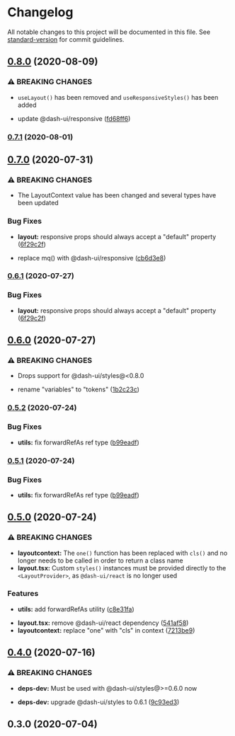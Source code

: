 # Changelog

All notable changes to this project will be documented in this file. See [standard-version](https://github.com/conventional-changelog/standard-version) for commit guidelines.

## [0.8.0](https://github.com/dash-ui/react-layout/compare/v0.7.1...v0.8.0) (2020-08-09)

### ⚠ BREAKING CHANGES

- `useLayout()` has been removed and `useResponsiveStyles()` has been added

- update @dash-ui/responsive ([fd68ff6](https://github.com/dash-ui/react-layout/commit/fd68ff620189dfc4f456676a3b429b43153095e5))

### [0.7.1](https://github.com/dash-ui/react-layout/compare/v0.7.0...v0.7.1) (2020-08-01)

## [0.7.0](https://github.com/dash-ui/react-layout/compare/v0.6.0...v0.7.0) (2020-07-31)

### ⚠ BREAKING CHANGES

- The LayoutContext value has been changed and several types have been updated

### Bug Fixes

- **layout:** responsive props should always accept a "default" property ([6f29c2f](https://github.com/dash-ui/react-layout/commit/6f29c2f349f3ab534824b28b21908f8ab37bee92))

* replace mq() with @dash-ui/responsive ([cb6d3e8](https://github.com/dash-ui/react-layout/commit/cb6d3e8c6629bbb5666374cd0497e88813861966))

### [0.6.1](https://github.com/dash-ui/react-layout/compare/v0.6.0...v0.6.1) (2020-07-27)

### Bug Fixes

- **layout:** responsive props should always accept a "default" property ([6f29c2f](https://github.com/dash-ui/react-layout/commit/6f29c2f349f3ab534824b28b21908f8ab37bee92))

## [0.6.0](https://github.com/dash-ui/react-layout/compare/v0.5.2...v0.6.0) (2020-07-27)

### ⚠ BREAKING CHANGES

- Drops support for @dash-ui/styles@<0.8.0

- rename "variables" to "tokens" ([1b2c23c](https://github.com/dash-ui/react-layout/commit/1b2c23cbabf96112647ad6f78a1ead9555f27a29))

### [0.5.2](https://github.com/dash-ui/react-layout/compare/v0.5.0...v0.5.2) (2020-07-24)

### Bug Fixes

- **utils:** fix forwardRefAs ref type ([b99eadf](https://github.com/dash-ui/react-layout/commit/b99eadfadf808e5280fab2bc390a538301af18fb))

### [0.5.1](https://github.com/dash-ui/react-layout/compare/v0.5.0...v0.5.1) (2020-07-24)

### Bug Fixes

- **utils:** fix forwardRefAs ref type ([b99eadf](https://github.com/dash-ui/react-layout/commit/b99eadfadf808e5280fab2bc390a538301af18fb))

## [0.5.0](https://github.com/dash-ui/react-layout/compare/v0.4.0...v0.5.0) (2020-07-24)

### ⚠ BREAKING CHANGES

- **layoutcontext:** The `one()` function has been replaced with `cls()` and no longer needs to be
  called in order to return a class name
- **layout.tsx:** Custom `styles()` instances must be provided directly to the `<LayoutProvider>`, as
  `@dash-ui/react` is no longer used

### Features

- **utils:** add forwardRefAs utility ([c8e31fa](https://github.com/dash-ui/react-layout/commit/c8e31fac5c1c34bdebf1fa08ae41016bb5afcfb4))

* **layout.tsx:** remove @dash-ui/react dependency ([541af58](https://github.com/dash-ui/react-layout/commit/541af585650d332b9edcbac03f5fb72f471d3d0e))
* **layoutcontext:** replace "one" with "cls" in context ([7213be9](https://github.com/dash-ui/react-layout/commit/7213be99774e78ba61b889e262c441bf1e551063))

## [0.4.0](https://github.com/dash-ui/react-layout/compare/v0.3.0...v0.4.0) (2020-07-16)

### ⚠ BREAKING CHANGES

- **deps-dev:** Must be used with @dash-ui/styles@>=0.6.0 now

- **deps-dev:** upgrade @dash-ui/styles to 0.6.1 ([9c93ed3](https://github.com/dash-ui/react-layout/commit/9c93ed34585cc5d2244031e7ccbb841dac5d8f74))

## 0.3.0 (2020-07-04)
